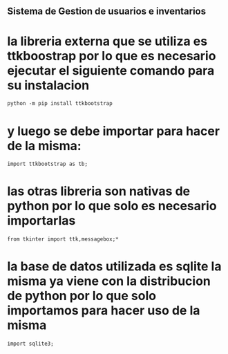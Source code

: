 ## Sistema de Gestion de usuarios e inventarios

# la libreria externa que se utiliza es ttkboostrap por lo que es necesario ejecutar el siguiente comando para su instalacion

`python -m pip install ttkbootstrap` 

# y luego se debe importar para hacer de la misma:

`import ttkbootstrap as tb;`

# las otras libreria son nativas de python por lo que solo es necesario importarlas 

`from tkinter import ttk,messagebox;*` 

# la base de datos utilizada es sqlite la misma ya viene con la distribucion de python por lo que solo importamos para hacer uso de la misma

`import sqlite3;`